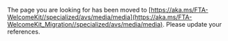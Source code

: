 The page you are looking for has been moved to [https://aka.ms/FTA-WelcomeKit//specialized/avs/media/media](https://aka.ms/FTA-WelcomeKit_Migration//specialized/avs/media/media). Please update your references.
